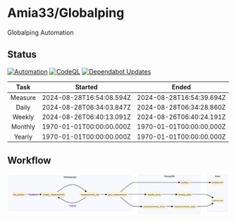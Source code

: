 # Amia33/Globalping

Globalping Automation

## Status

[![Automation](https://github.com/Amia33/Globalping/actions/workflows/automation.yml/badge.svg)](https://github.com/Amia33/Globalping/actions/workflows/automation.yml) [![CodeQL](https://github.com/Amia33/Globalping/actions/workflows/codeql.yml/badge.svg)](https://github.com/Amia33/Globalping/actions/workflows/codeql.yml) [![Dependabot Updates](https://github.com/Amia33/Globalping/actions/workflows/dependabot/dependabot-updates/badge.svg)](https://github.com/Amia33/Globalping/actions/workflows/dependabot/dependabot-updates)

|  Task   |         Started          |          Ended           |
| :-----: | :----------------------: | :----------------------: |
| Measure | 2024-08-28T16:54:08.594Z | 2024-08-28T16:54:39.694Z |
|  Daily  | 2024-08-28T06:34:03.847Z | 2024-08-28T06:34:28.860Z |
| Weekly  | 2024-08-26T06:40:13.091Z | 2024-08-26T06:40:24.191Z |
| Monthly | 1970-01-01T00:00:00.000Z | 1970-01-01T00:00:00.000Z |
| Yearly  | 1970-01-01T00:00:00.000Z | 1970-01-01T00:00:00.000Z |

## Workflow

![Flowchart](results/source/flowchart.png)
